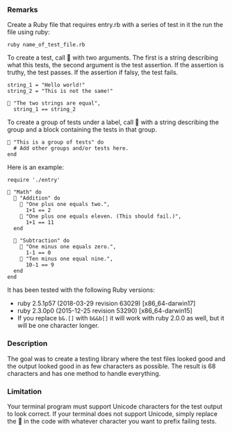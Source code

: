 ### Remarks

Create a Ruby file that requires entry.rb with a series of test in it the run the file using ruby:

```
ruby name_of_test_file.rb
```

To create a test, call 🤔 with two arguments. The first is a string describing what this tests, the second argument is the test assertion. If the assertion is truthy, the test passes. If the assertion if falsy, the test fails.

```
string_1 = "Hello world!"
string_2 = "This is not the same!"

🤔 "The two strings are equal",
  string_1 == string_2
```

To create a group of tests under a label, call 🤔 with a string describing the group and a block containing the tests in that group.

```
🤔 "This is a group of tests" do
  # Add other groups and/or tests here.
end
```

Here is an example:

```
require './entry'

🤔 "Math" do
  🤔 "Addition" do
    🤔 "One plus one equals two.",
      1+1 == 2
    🤔 "One plus one equals eleven. (This should fail.)",
      1+1 == 11
  end

  🤔 "Subtraction" do
    🤔 "One minus one equals zero.",
      1-1 == 0
    🤔 "Ten minus one equal nine.",
      10-1 == 9
  end
end
```

It has been tested with the following Ruby versions:

* ruby 2.5.1p57 (2018-03-29 revision 63029) [x86_64-darwin17]
* ruby 2.3.0p0 (2015-12-25 revision 53290) [x86_64-darwin15]
* If you replace `b&.[]` with `b&&b[]` it will work with ruby 2.0.0 as well, but it will be one character longer.


### Description

The goal was to create a testing library where the test files looked good and the output looked good in as few characters as possible. The result is 68 characters and has one method to handle everything.

### Limitation

Your terminal program must support Unicode characters for the test output to look correct. If your terminal does not support Unicode, simply replace the 🚫 in the code with whatever character you want to prefix failing tests.
